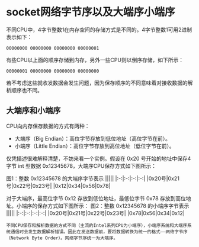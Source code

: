 # socket网络字节序以及大端序小端序


不同CPU中，4字节整数1在内存空间的存储方式是不同的。4字节整数1可用2进制表示如下：

`00000000 00000000 00000000 00000001`

有些CPU以上面的顺序存储到内存，另外一些CPU则以倒序存储，如下所示：

`00000001 00000000 00000000 00000000`

若不考虑这些就收发数据会发生问题，因为保存顺序的不同意味着对接收数据的解析顺序也不同。

## 大端序和小端序

CPU向内存保存数据的方式有两种：
+ 大端序（Big Endian）：高位字节存放到低位地址（高位字节在前）。
+ 小端序（Little Endian）：高位字节存放到高位地址（低位字节在前）。

仅凭描述很难解释清楚，不妨来看一个实例。假设在 0x20 号开始的地址中保存4字节 int 型数据 0x12345678，大端序CPU保存方式如下图所示：

图1：整数 0x12345678 的大端序字节表示
|||||
|:-:|:-:|:-:|:-:|
|0x20号|0x21号|0x22号|0x23号|
|0x12|0x34|0x56|0x78|


对于大端序，最高位字节 0x12 存放到低位地址，最低位字节 0x78 存放到高位地址。小端序的保存方式如下图所示：
图2：整数 0x12345678 的小端序字节表示
|||||
|:-:|:-:|:-:|:-:|
|0x20号|0x21号|0x22号|0x23号|
|0x78|0x56|0x34|0x12|

`不同CPU保存和解析数据的方式不同（主流的Intel系列CPU为小端序），小端序系统和大端序系统通信时会发生数据解析错误。因此在发送数据前，要将数据转换为统一的格式——网络字节序（Network Byte Order）。网络字节序统一为大端序。`